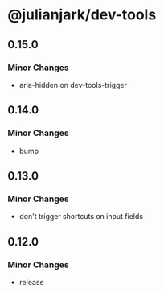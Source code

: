 # @julianjark/dev-tools

## 0.15.0

### Minor Changes

- aria-hidden on dev-tools-trigger

## 0.14.0

### Minor Changes

- bump

## 0.13.0

### Minor Changes

- don't trigger shortcuts on input fields

## 0.12.0

### Minor Changes

- release
